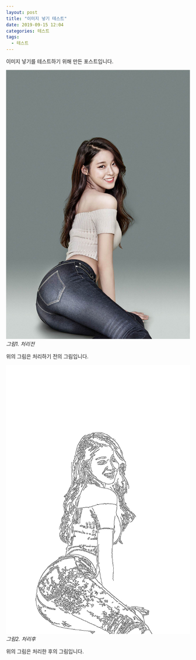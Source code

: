 ```yaml
---
layout: post
title: "이미지 넣기 테스트"
date: 2019-09-15 12:04
categories: 테스트
tags: 
  - 테스트
---
```


이미지 넣기를 테스트하기 위해 만든 포스트입니다.

![Image Alt 텍스트](/assets/images/sh1.jpg)
*그림1. 처리전*

위의 그림은 처리하기 전의 그림입니다.

![Image Alt 텍스트](/assets/images/sh2.jpg)
*그림2. 처리후*

위의 그림은 처리한 후의 그림입니다.

